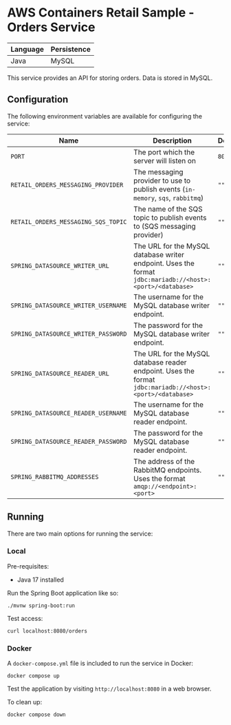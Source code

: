 # AWS Containers Retail Sample - Orders Service

| Language | Persistence |
| -------- | ----------- |
| Java     | MySQL       |

This service provides an API for storing orders. Data is stored in MySQL.

## Configuration

The following environment variables are available for configuring the service:

| Name                                | Description                                                                                               | Default |
| ----------------------------------- | --------------------------------------------------------------------------------------------------------- | ------- |
| `PORT`                              | The port which the server will listen on                                                                  | `8080`  |
| `RETAIL_ORDERS_MESSAGING_PROVIDER`  | The messaging provider to use to publish events (`in-memory`, `sqs`, `rabbitmq`)                          | `""`    |
| `RETAIL_ORDERS_MESSAGING_SQS_TOPIC` | The name of the SQS topic to publish events to (SQS messaging provider)                                   | `""`    |
| `SPRING_DATASOURCE_WRITER_URL`      | The URL for the MySQL database writer endpoint. Uses the format `jdbc:mariadb://<host>:<port>/<database>` | `""`    |
| `SPRING_DATASOURCE_WRITER_USERNAME` | The username for the MySQL database writer endpoint.                                                      | `""`    |
| `SPRING_DATASOURCE_WRITER_PASSWORD` | The password for the MySQL database writer endpoint.                                                      | `""`    |
| `SPRING_DATASOURCE_READER_URL`      | The URL for the MySQL database reader endpoint. Uses the format `jdbc:mariadb://<host>:<port>/<database>` | `""`    |
| `SPRING_DATASOURCE_READER_USERNAME` | The username for the MySQL database reader endpoint.                                                      | `""`    |
| `SPRING_DATASOURCE_READER_PASSWORD` | The password for the MySQL database reader endpoint.                                                      | `""`    |
| `SPRING_RABBITMQ_ADDRESSES`         | The address of the RabbitMQ endpoints. Uses the format `amqp://<endpoint>:<port>`                         | `""`    |

## Running

There are two main options for running the service:

### Local

Pre-requisites:

- Java 17 installed

Run the Spring Boot application like so:

```
./mvnw spring-boot:run
```

Test access:

```
curl localhost:8080/orders
```

### Docker

A `docker-compose.yml` file is included to run the service in Docker:

```
docker compose up
```

Test the application by visiting `http://localhost:8080` in a web browser.

To clean up:

```
docker compose down
```
